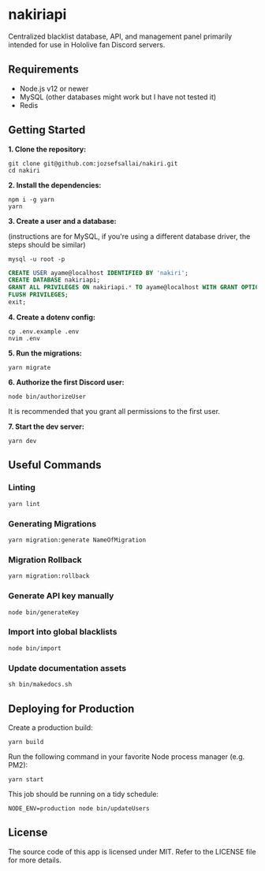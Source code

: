 # nakiriapi

Centralized blacklist database, API, and management panel primarily intended for
use in Hololive fan Discord servers.

## Requirements

- Node.js v12 or newer
- MySQL (other databases might work but I have not tested it)
- Redis

## Getting Started

**1. Clone the repository:**

```
git clone git@github.com:jozsefsallai/nakiri.git
cd nakiri
```

**2. Install the dependencies:**

```
npm i -g yarn
yarn
```

**3. Create a user and a database:**

(instructions are for MySQL, if you're using a different database driver, the
steps should be similar)

```
mysql -u root -p
```

```sql
CREATE USER ayame@localhost IDENTIFIED BY 'nakiri';
CREATE DATABASE nakiriapi;
GRANT ALL PRIVILEGES ON nakiriapi.* TO ayame@localhost WITH GRANT OPTION;
FLUSH PRIVILEGES;
exit;
```

**4. Create a dotenv config:**

```
cp .env.example .env
nvim .env
```

**5. Run the migrations:**

```
yarn migrate
```

**6. Authorize the first Discord user:**

```
node bin/authorizeUser
```

It is recommended that you grant all permissions to the first user.

**7. Start the dev server:**

```
yarn dev
```

## Useful Commands

### Linting

```
yarn lint
```

### Generating Migrations

```
yarn migration:generate NameOfMigration
```

### Migration Rollback

```
yarn migration:rollback
```

### Generate API key manually

```
node bin/generateKey
```

### Import into global blacklists

```
node bin/import
```

### Update documentation assets

```
sh bin/makedocs.sh
```

## Deploying for Production

Create a production build:

```
yarn build
```

Run the following command in your favorite Node process manager (e.g. PM2):

```
yarn start
```

This job should be running on a tidy schedule:

```
NODE_ENV=production node bin/updateUsers
```

## License

The source code of this app is licensed under MIT. Refer to the LICENSE file for
more details.
